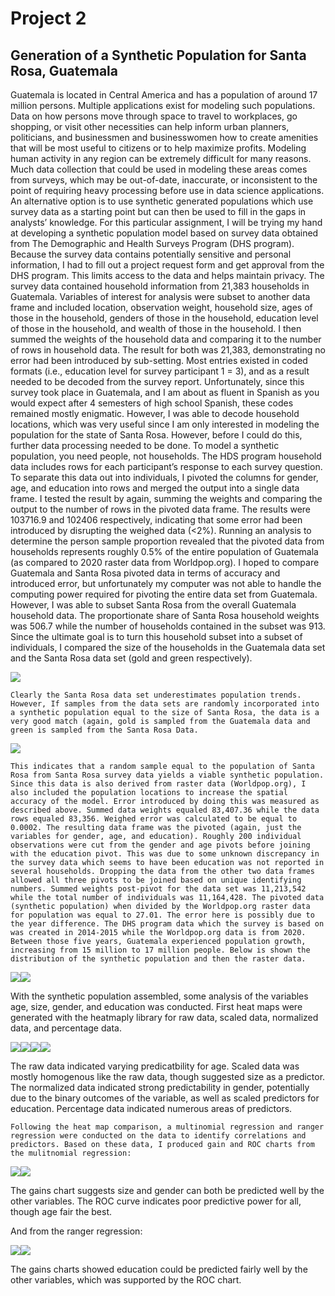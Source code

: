   # Project 2
  
  ## Generation of a Synthetic Population for Santa Rosa, Guatemala
  
  Guatemala is located in Central America and has a population of around 17 million persons. Multiple applications exist for modeling such populations. Data on how persons move through space to travel to workplaces, go shopping, or visit other necessities can help inform urban planners, politicians, and businessmen and businesswomen how to create amenities that will be most useful to citizens or to help maximize profits. Modeling human activity in any region can be extremely difficult for many reasons. Much data collection that could be used in modeling these areas comes from surveys, which may be out-of-date, inaccurate, or inconsistent to the point of requiring heavy processing before use in data science applications. An alternative option is to use synthetic generated populations which use survey data as a starting point but can then be used to fill in the gaps in analysts’ knowledge.
  For this particular assignment, I will be trying my hand at developing a synthetic population model based on survey data obtained from The Demographic and Health Surveys Program (DHS program). Because the survey data contains potentially sensitive and personal information, I had to fill out a project request form and get approval from the DHS program. This limits access to the data and helps maintain privacy. The survey data contained household information from 21,383 households in Guatemala. Variables of interest for analysis were subset to another data frame and included location, observation weight, household size, ages of those in the household, genders of those in the household, education level of those in the household, and wealth of those in the household. I then summed the weights of the household data and comparing it to the number of rows in household data. The result for both was 21,383, demonstrating no error had been introduced by sub-setting. Most entries existed in coded formats (i.e., education level for survey participant 1 = 3), and as a result needed to be decoded from the survey report. Unfortunately, since this survey took place in Guatemala, and I am about as fluent in Spanish as you would expect after 4 semesters of high school Spanish, these codes remained mostly enigmatic. However, I was able to decode household locations, which was very useful since I am only interested in modeling the population for the state of Santa Rosa. However, before I could do this, further data processing needed to be done.
	To model a synthetic population, you need people, not households. The HDS program household data includes rows for each participant’s response to each survey question. To separate this data out into individuals, I pivoted the columns for gender, age, and education into rows and merged the output into a single data frame. I tested the result by again, summing the weights and comparing the output to the number of rows in the pivoted data frame. The results were 103716.9 and 102406 respectively, indicating that some error had been introduced by disrupting the weighed data (<2%). Running an analysis to determine the person sample proportion revealed that the pivoted data from households represents roughly 0.5% of the entire population of Guatemala (as compared to 2020 raster data from Worldpop.org). 
	I hoped to compare Guatemala and Santa Rosa pivoted data in terms of accuracy and introduced error, but unfortunately my computer was not able to handle the computing power required for pivoting the entire data set from Guatemala. However, I was able to subset Santa Rosa from the overall Guatemala household data. The proportionate share of Santa Rosa household weights was 506.7 while the number of households contained in the subset was 913. Since the ultimate goal is to turn this household subset into a subset of individuals, I compared the size of the households in the Guatemala data set and the Santa Rosa data set (gold and green respectively).
 
 ![](hh_vs_rosa_hh.png)
 
	Clearly the Santa Rosa data set underestimates population trends. However, If samples from the data sets are randomly incorporated into a synthetic population equal to the size of Santa Rosa, the data is a very good match (again, gold is sampled from the Guatemala data and green is sampled from the Santa Rosa Data.
 
![](hhsamp_vs_rosasamp.png)
 
	This indicates that a random sample equal to the population of Santa Rosa from Santa Rosa survey data yields a viable synthetic population. Since this data is also derived from raster data (Worldpop.org), I also included the population locations to increase the spatial accuracy of the model. Error introduced by doing this was measured as described above. Summed data weights equaled 83,407.36 while the data rows equaled 83,356. Weighed error was calculated to be equal to 0.0002. The resulting data frame was the pivoted (again, just the variables for gender, age, and education). Roughly 200 individual observations were cut from the gender and age pivots before joining with the education pivot. This was due to some unknown discrepancy in the survey data which seems to have been education was not reported in several households. Dropping the data from the other two data frames allowed all three pivots to be joined based on unique identifying numbers. Summed weights post-pivot for the data set was 11,213,542 while the total number of individuals was 11,164,428. The pivoted data (synthetic population) when divided by the Worldpop.org raster data for population was equal to 27.01. The error here is possibly due to the year difference. The DHS program data which the survey is based on was created in 2014-2015 while the Worldpop.org data is from 2020. Between those five years, Guatemala experienced population growth, increasing from 15 million to 17 million people. Below is shown the distribution of the synthetic population and then the raster data.
	
![](rosa_pns1.png)![](rosa_ras.png)
	
  With the synthetic population assembled, some analysis of the variables age, size, gender, and education was conducted. First heat maps were generated with the heatmaply library for raw data, scaled data, normalized data, and percentage data.
  
![](raw.png)![](scaled.png)![](normalized.png)![](percentage.png)

  The raw data indicated varying predicatbility for age. Scaled data was mostly homogenous like the raw data, though suggested size as a predictor. The normalized data indicated strong predictability in gender, potentially due to the binary outcomes of the variable, as well as scaled predictors for education. Percentage data indicated numerous areas of predictors.

	Following the heat map comparison, a multinomial regression and ranger regression were conducted on the data to identify correlations and predictors. Based on these data, I produced gain and ROC charts from the mulitnomial regression:
  
![](pns_probs_m_gain.png)![](pns_probs_m_roc.png)
 
  The gains chart suggests size and gender can both be predicted well by the other variables. The ROC curve indicates poor predictive power for all, though age fair the best.
 
  And from the ranger regression:
 
 ![](pns_probs_gain.png)![](pns_probs_roc.png)
  
 The gains charts showed education could be predicted fairly well by the other variables, which was supported by the ROC chart.
